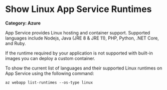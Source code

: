 # Show Linux App Service Runtimes

__Category: Azure__

App Service provides Linux hosting and container support. Supported languages include Nodejs, Java (JRE 8 & JRE 11), PHP, Python, .NET Core, and Ruby.

If the runtime required by your application is not supported with built-in images you can deploy a custom container.

To show the current list of languages and their supported Linux runtimes on App Service using the following command:

```shell
az webapp list-runtimes --os-type linux
```
